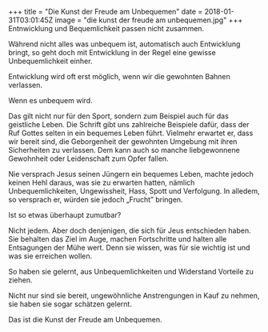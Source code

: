 +++
title = "Die Kunst der Freude am Unbequemen"
date = 2018-01-31T03:01:45Z
image = "die kunst der freude am unbequemen.jpg"
+++
Entnwicklung und Bequemlichkeit passen nicht zusammen.

Während nicht alles was unbequem ist, automatisch auch Entwicklung bringt, so geht doch mit Entwicklung in der Regel eine gewisse Unbequemlichkeit einher.

Entwicklung wird oft erst möglich, wenn wir die gewohnten Bahnen verlassen. 

Wenn es unbequem wird.

Das gilt nicht nur für den Sport, sondern zum Beispiel auch für das geistliche Leben. Die Schrift gibt uns zahlreiche Beispiele dafür, dass der Ruf Gottes selten in ein bequemes Leben führt. Vielmehr erwartet er, dass wir bereit sind, die Geborgenheit der gewohnten Umgebung mit ihren Sicherheiten zu verlassen. Dem kann auch so manche liebgewonnene Gewohnheit oder Leidenschaft zum Opfer fallen.

Nie versprach Jesus seinen Jüngern ein bequemes Leben, machte jedoch keinen Hehl daraus, was sie zu erwarten hatten, nämlich Unbequemlichkeiten, Ungewissheit, Hass, Spott und Verfolgung. In alledem, so versprach er, würden sie jedoch „Frucht” bringen.

Ist so etwas überhaupt zumutbar?

Nicht jedem. Aber doch denjenigen, die sich für Jeus entschieden haben. Sie behalten das Ziel im Auge, machen Fortschritte und halten alle Entsagungen der Mühe wert. Denn sie wissen, was für sie wichtig ist und was sie erreichen wollen.

So haben sie gelernt, aus Unbequemlichkeiten und Widerstand Vorteile zu ziehen. 

Nicht nur sind sie bereit, ungewöhnliche Anstrengungen in Kauf zu nehmen, sie haben sie sogar schätzen gelernt. 

Das ist die Kunst der Freude am Unbequemen.